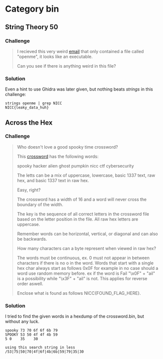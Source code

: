 # Category bin

## String Theory 50

### Challenge
>I recieved this very weird [email](openme) that only contained a file called "openme", it looks like an executable.
>
>Can you see if there is anything weird in this file?

### Solution
Even a hint to use Ghidra was later given, but nothing beats *strings* in this challenge:

```shell
strings openme | grep NICC
NICC{leaky_data_huh}
```

## Across the Hex

### Challenge
>Who doesn't love a good spooky time crossword?
>
>This [crossword](crossword.bin) has the following words:
>
>    spooky hacker alien ghost pumpkin nicc ctf cybersecurity
>
>The letts can be a mix of uppercase, lowercase, basic 1337 text, raw hex, and basic 1337 text in raw hex.
>
>Easy, right?
>
>The crossword has a width of 16 and a word will never cross the boundary of the width.
>
>The key is the sequence of all correct letters in the crossword file based on the letter position in the file. All raw hex letters are uppercase.
>
>Remember words can be horizontal, vertical, or diagonal and can also be backwards.
>
>How many characters can a byte represent when viewed in raw hex?
>
>The words must be continuous, ex. 0 must not appear in between characters if there is no o in the word. Words that start with a single hex char always start as follows 0x0F for example in no case should a word use random memory before. ex if the word is Fail "\x0F" + "ail" is a possibility while "\x3F" + "ail" is not. This applies for reverse order aswell.
>
>Enclose what is found as follows NICC{FOUND_FLAG_HERE}.

### Solution
I tried to find the given words in a hexdump of the crossword.bin, but without any luck.
```pre
spooky 73 70 6f 6f 6b 79
SPOOKY 53 50 4f 4f 4b 59
5 0    35    30

using this search string in less
/53|75|50|70|4f|6f|4b|6b|59|79|35|30
```
